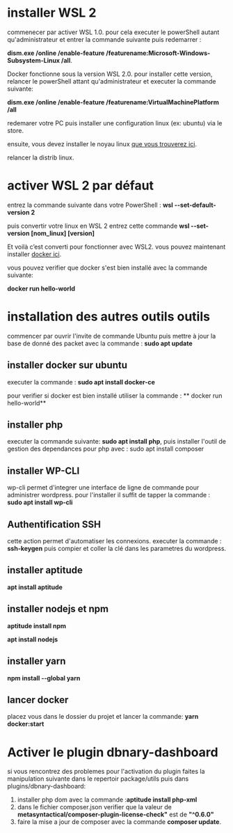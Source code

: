# installer WSL 2

commenecer par activer WSL 1.0. pour cela executer le powerShell autant qu'administrateur et entrer la commande suivante puis redemarrer :

**dism.exe /online /enable-feature /featurename:Microsoft-Windows-Subsystem-Linux /all**.

Docker fonctionne sous la version WSL 2.0. pour installer cette version, relancer le powerShell attant qu'administrateur et executer la commande suivante:

**dism.exe /online /enable-feature /featurename:VirtualMachinePlatform /all**

redemarer votre PC puis installer une configuration linux (ex: ubuntu) via le store.

ensuite, vous devez installer le noyau linux [que vous trouverez ici](https://wslstorestorage.blob.core.windows.net/wslblob/wsl_update_x64.msi).

relancer la distrib linux.

# activer WSL 2 par défaut

entrez la commande suivante dans votre PowerShell :
**wsl --set-default-version 2**

puis convertir votre linux en WSL 2 entrez cette commande
**wsl --set-version [nom_linux] [version]**

Et voilà c’est converti pour fonctionner avec WSL2. vous pouvez maintenant installer [docker ici](https://www.docker.com/products/docker-desktop).

vous pouvez verifier que docker s'est bien installé avec la commande suivante:

**docker run hello-world**

# installation des autres outils outils

commencer par ouvrir l'invite de commande Ubuntu puis mettre à jour la base de donné des packet avec la commande : **sudo apt update**

## installer docker sur ubuntu

executer la commande : **sudo apt install docker-ce**

pour verifier si docker est bien installé utiliser la commande : ** docker run hello-world**

## installer php

executer la commande suivante:
**sudo apt install php**, puis installer l'outil de gestion des dependances pour php avec : sudo apt install composer

## installer WP-CLI

wp-cli permet d'integrer une interface de ligne de commande pour administrer wordpress. pour l'installer il suffit de tapper la commande : **sudo apt install wp-cli**

## Authentification SSH

cette action permet d'automatiser les connexions. executer la commande : **ssh-keygen** puis compier et coller la clé dans les parametres du wordpress.

## installer aptitude

**apt install aptitude**

## installer nodejs et npm

**aptitude install npm**

**apt install nodejs**

## installer yarn

**npm install --global yarn**

## lancer docker

placez vous dans le dossier du projet et lancer la commande: **yarn docker:start**

# Activer le plugin dbnary-dashboard

si vous rencontrez des problemes pour l'activation du plugin faites la manipulation suivante dans le repertoir package/utils puis dans plugins/dbnary-dashboard:

1. installer php dom avec la commande :**aptitude install php-xml**
2. dans le fichier composer.json verifier que la valeur de **metasyntactical/composer-plugin-license-check"** est de **"^0.6.0"**
3. faire la mise a jour de composer avec la commande **composer update**.
